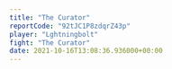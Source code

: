 ```yaml
---
title: "The Curator"
reportCode: "92tJC1P8zdqrZ43p"
player: "Lghtningbolt"
fight: "The Curator"
date: 2021-10-16T13:08:36.936000+00:00
---
```

